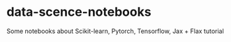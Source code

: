 # data-scence-notebooks
Some notebooks about Scikit-learn, Pytorch, Tensorflow, Jax + Flax tutorial
